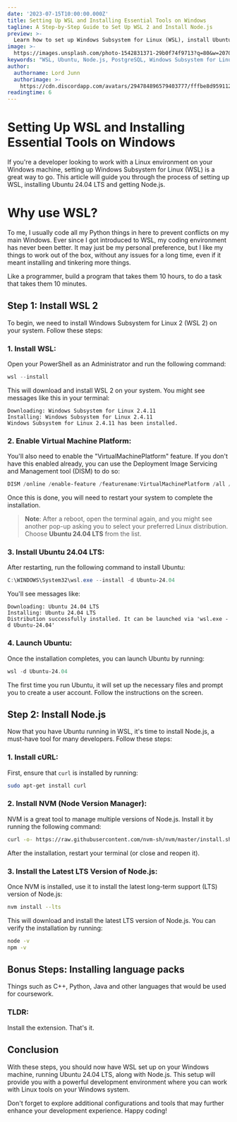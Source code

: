 ```yaml
---
date: '2023-07-15T10:00:00.000Z'
title: Setting Up WSL and Installing Essential Tools on Windows
tagline: A Step-by-Step Guide to Set Up WSL 2 and Install Node.js
preview: >-
  Learn how to set up Windows Subsystem for Linux (WSL), install Ubuntu, and get essential development tools like Node.js running on your system.
image: >-
  https://images.unsplash.com/photo-1542831371-29b0f74f9713?q=80&w=2070
keywords: "WSL, Ubuntu, Node.js, PostgreSQL, Windows Subsystem for Linux"
author:
  authorname: Lord Junn
  authorimage: >-
    https://cdn.discordapp.com/avatars/294784896579403777/fffbe8d9591126d66f8a3b57da81e26a.png?size=4096
readingtime: 6
---
```


# Setting Up WSL and Installing Essential Tools on Windows

If you're a developer looking to work with a Linux environment on your Windows machine, setting up Windows Subsystem for Linux (WSL) is a great way to go. 
This article will guide you through the process of setting up WSL, installing Ubuntu 24.04 LTS and getting Node.js.

# Why use WSL?
To me, I usually code all my Python things in here to prevent conflicts on my main Windows. 
Ever since I got introduced to WSL, my coding environment has never been better. 
It may just be my personal preference, but I like my things to work out of the box, without any issues for a long time, even if it meant installing and tinkering more things. 

Like a programmer, build a program that takes them 10 hours, to do a task that takes them 10 minutes.

## Step 1: Install WSL 2

To begin, we need to install Windows Subsystem for Linux 2 (WSL 2) on your system. Follow these steps:

### 1. Install WSL:

  Open your PowerShell as an Administrator and run the following command:

  ```powershell
  wsl --install
  
  ```

  This will download and install WSL 2 on your system. You might see messages like this in your terminal:

  ```
  Downloading: Windows Subsystem for Linux 2.4.11
  Installing: Windows Subsystem for Linux 2.4.11
  Windows Subsystem for Linux 2.4.11 has been installed.
  ```

### 2. Enable Virtual Machine Platform:

  You'll also need to enable the "VirtualMachinePlatform" feature. If you don't have this enabled already, you can use the Deployment Image Servicing and Management tool (DISM) to do so:

  ```powershell
  DISM /online /enable-feature /featurename:VirtualMachinePlatform /all /norestart

  ```

  Once this is done, you will need to restart your system to complete the installation.

  > **Note**: After a reboot, open the terminal again, and you might see another pop-up asking you to select your preferred Linux distribution. Choose **Ubuntu 24.04 LTS** from the list.

### 3. Install Ubuntu 24.04 LTS:

  After restarting, run the following command to install Ubuntu:

  ```powershell
  C:\WINDOWS\System32\wsl.exe --install -d Ubuntu-24.04

  ```

  You'll see messages like:

  ```
  Downloading: Ubuntu 24.04 LTS
  Installing: Ubuntu 24.04 LTS
  Distribution successfully installed. It can be launched via 'wsl.exe -d Ubuntu-24.04'
  ```

### 4. Launch Ubuntu:

  Once the installation completes, you can launch Ubuntu by running:

  ```powershell
  wsl -d Ubuntu-24.04

  ```

  The first time you run Ubuntu, it will set up the necessary files and prompt you to create a user account. Follow the instructions on the screen.

## Step 2: Install Node.js

Now that you have Ubuntu running in WSL, it's time to install Node.js, a must-have tool for many developers. Follow these steps:

### 1. Install cURL:

  First, ensure that `curl` is installed by running:

  ```bash
  sudo apt-get install curl

  ```

### 2. Install NVM (Node Version Manager):

  NVM is a great tool to manage multiple versions of Node.js. Install it by running the following command:

  ```bash
  curl -o- https://raw.githubusercontent.com/nvm-sh/nvm/master/install.sh | bash

  ```

  After the installation, restart your terminal (or close and reopen it).

### 3. Install the Latest LTS Version of Node.js:

  Once NVM is installed, use it to install the latest long-term support (LTS) version of Node.js:

  ```bash
  nvm install --lts

  ```

  This will download and install the latest LTS version of Node.js. You can verify the installation by running:

  ```bash
  node -v
  npm -v
  
  ```

## Bonus Steps: Installing language packs

Things such as C++, Python, Java and other languages that would be used for coursework.

### TLDR:
Install the extension. That's it.

## Conclusion

With these steps, you should now have WSL set up on your Windows machine, running Ubuntu 24.04 LTS, along with Node.js. This setup will provide you with a powerful development environment where you can work with Linux tools on your Windows system.

Don't forget to explore additional configurations and tools that may further enhance your development experience. Happy coding!


